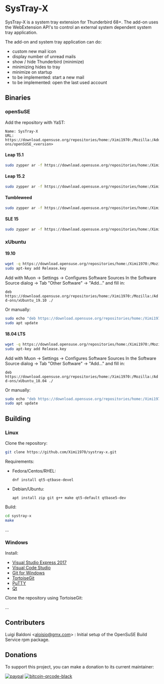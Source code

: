 # SysTray-X

SysTray-X is a system tray extension for Thunderbird 68+. The add-on uses the WebExtension API's to control an external system dependent system tray application.  

The add-on and system tray application can do:

- custom new mail icon
- display number of unread mails
- show / hide Thunderbird (minimize)
- minimizing hides to tray
- minimize on startup
- to be implemented: start a new mail
- to be implemented: open the last used account

## Binaries

### openSuSE

Add the repository with YaST:

```
Name: SysTray-X
URL: https://download.opensuse.org/repositories/home:/Ximi1970:/Mozilla:/Add-ons/openSUSE_<version>
```

#### Leap 15.1

```bash
sudo zypper ar -f https://download.opensuse.org/repositories/home:/Ximi1970:/Mozilla:/Add-ons/openSUSE_Leap_15.1/ SysTray-X
```

#### Leap 15.2

```bash
sudo zypper ar -f https://download.opensuse.org/repositories/home:/Ximi1970:/Mozilla:/Add-ons/openSUSE_Leap_15.2/ SysTray-X
```

#### Tumbleweed

```bash
sudo zypper ar -f https://download.opensuse.org/repositories/home:/Ximi1970:/Mozilla:/Add-ons/openSUSE_Tumbleweed/ SysTray-X
```

#### SLE 15

```bash
sudo zypper ar -f https://download.opensuse.org/repositories/home:/Ximi1970:/Mozilla:/Add-ons/openSUSE_SLE_15_SP1/ SysTray-X
```


### xUbuntu

#### 19.10

```bash
wget -q https://download.opensuse.org/repositories/home:/Ximi1970:/Mozilla:/Add-ons/xUbuntu_19.10/Release.key
sudo apt-key add Release.key
```
Add with Muon -> Settings -> Configures Software Sources
In the Software Source dialog -> Tab "Other Software" -> "Add..." and fill in:

```deb https://download.opensuse.org/repositories/home:/Ximi1970:/Mozilla:/Add-ons/xUbuntu_19.10 ./```

Or manually:

```bash
sudo echo "deb https://download.opensuse.org/repositories/home:/Ximi1970:/Mozilla:/Add-ons/xUbuntu_19.10 ./" > /etc/apt/source.list.d/systray-x.list```
sudo apt update
```

#### 18.04 LTS


```bash
wget -q https://download.opensuse.org/repositories/home:/Ximi1970:/Mozilla:/Add-ons/xUbuntu_18.04/Release.key
sudo apt-key add Release.key
```
Add with Muon -> Settings -> Configures Software Sources
In the Software Source dialog -> Tab "Other Software" -> "Add..." and fill in:

```deb https://download.opensuse.org/repositories/home:/Ximi1970:/Mozilla:/Add-ons/xUbuntu_18.04 ./```

Or manually:

```bash
sudo echo "deb https://download.opensuse.org/repositories/home:/Ximi1970:/Mozilla:/Add-ons/xUbuntu_18.04 ./" > /etc/apt/source.list.d/systray-x.list```
sudo apt update
```


## Building

### Linux

Clone the repository:
```bash
git clone https://github.com/Ximi1970/systray-x.git
```

Requirements:
  - Fedora/Centos/RHEL:

    ```dnf install qt5-qtbase-devel```
  - Debian/Ubuntu:

    ```apt install zip git g++ make qt5-default qtbase5-dev```

Build:
```bash
cd systray-x
make
```

...


### Windows

Install:
- [Visual Studio Express 2017](https://aka.ms/vs/15/release/vs_WDExpress.exe)
- [Visual Code Studio](https://code.visualstudio.com/)
- [Git for Windows](https://gitforwindows.org/)
- [TortoiseGit](https://tortoisegit.org/)
- [PuTTY](https://www.putty.org/)
- [Qt](https://www.qt.io/download-thank-you?os=windows&hsLang=en)

Clone the repository using TortoiseGit:

...


## Contributers

Luigi Baldoni \<aloisio@gmx.com\>		: Initial setup of the OpenSuSE Build Service rpm package.



## Donations
To support this project, you can make a donation to its current maintainer:  

[![paypal](https://github.com/Ximi1970/Donate/blob/master/paypal_btn_donateCC_LG_2.gif)](https://paypal.me/Ximi1970)
[![bitcoin-qrcode-black](https://github.com/Ximi1970/Donate/blob/master/bitcoin-donate-qrcode-black.png)](https://raw.githubusercontent.com/Ximi1970/Donate/master/bitcoin-address.txt)
